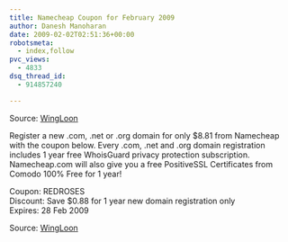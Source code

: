 ```yaml
---
title: Namecheap Coupon for February 2009
author: Danesh Manoharan
date: 2009-02-02T02:51:36+00:00
robotsmeta:
  - index,follow
pvc_views:
  - 4833
dsq_thread_id:
  - 914857240

---
```

Source: [WingLoon][1]

Register a new .com, .net or .org domain for only $8.81 from Namecheap with the coupon below. Every .com, .net and .org domain registration includes 1 year free WhoisGuard privacy protection subscription. Namecheap.com will also give you a free PositiveSSL Certificates from Comodo 100% Free for 1 year!

Coupon: REDROSES  
Discount: Save $0.88 for 1 year new domain registration only  
Expires: 28 Feb 2009

Source: [WingLoon][1]

 [1]: http://wingloon.com/2009/02/02/namecheap-coupon-for-february-2009/